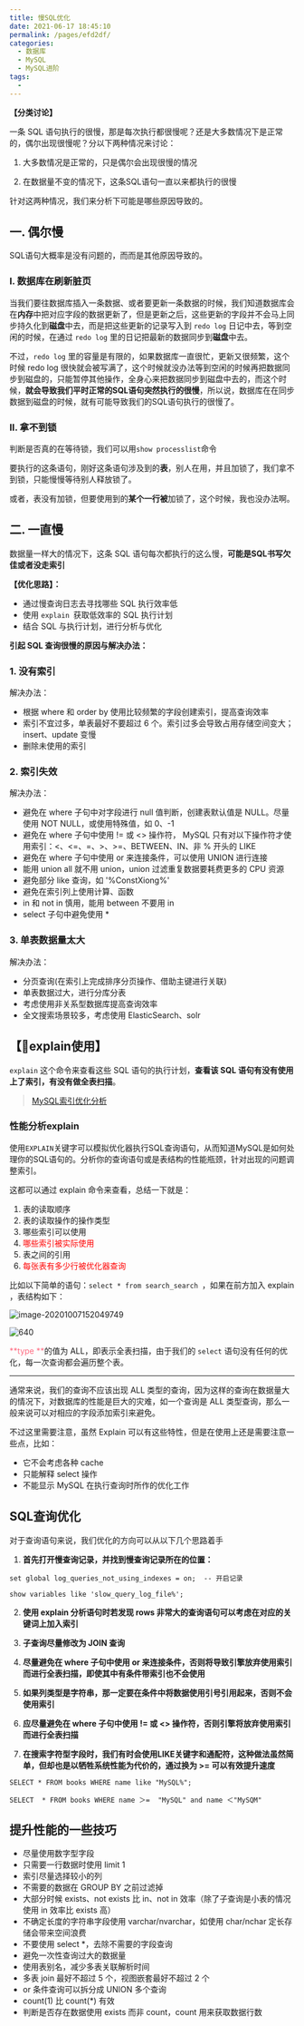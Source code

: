 ```yaml
---
title: 慢SQL优化
date: 2021-06-17 18:45:10
permalink: /pages/efd2df/
categories:
  - 数据库
  - MySQL
  - MySQL进阶
tags:
  - 
---
```


**【分类讨论】**

一条 SQL 语句执行的很慢，那是每次执行都很慢呢？还是大多数情况下是正常的，偶尔出现很慢呢？分以下两种情况来讨论：

1. 大多数情况是正常的，只是偶尔会出现很慢的情况

2. 在数据量不变的情况下，这条SQL语句一直以来都执行的很慢

针对这两种情况，我们来分析下可能是哪些原因导致的。

## 一. 偶尔慢

SQL语句大概率是没有问题的，而而是其他原因导致的。

### I. 数据库在刷新脏页

当我们要往数据库插入一条数据、或者要更新一条数据的时候，我们知道数据库会在**内存**中把对应字段的数据更新了，但是更新之后，这些更新的字段并不会马上同步持久化到**磁盘**中去，而是把这些更新的记录写入到 `redo log` 日记中去，等到空闲的时候，在通过 `redo log` 里的日记把最新的数据同步到**磁盘**中去。

不过，`redo log` 里的容量是有限的，如果数据库一直很忙，更新又很频繁，这个时候 redo log 很快就会被写满了，这个时候就没办法等到空闲的时候再把数据同步到磁盘的，只能暂停其他操作，全身心来把数据同步到磁盘中去的，而这个时候，**就会导致我们平时正常的SQL语句突然执行的很慢**，所以说，数据库在在同步数据到磁盘的时候，就有可能导致我们的SQL语句执行的很慢了。





### II. 拿不到锁

判断是否真的在等待锁，我们可以用`show processlist`命令

要执行的这条语句，刚好这条语句涉及到的**表**，别人在用，并且加锁了，我们拿不到锁，只能慢慢等待别人释放锁了。

或者，表没有加锁，但要使用到的**某个一行被**加锁了，这个时候，我也没办法啊。

## 二. 一直慢

数据量一样大的情况下，这条 SQL 语句每次都执行的这么慢，**可能是SQL书写欠佳或者没走索引**

**【优化思路】：**

- 通过慢查询日志去寻找哪些 SQL 执行效率低
- 使用 `explain `获取低效率的 SQL 执行计划
- 结合 SQL 与执行计划，进行分析与优化

**引起 SQL 查询很慢的原因与解决办法：**

### 1. 没有索引

解决办法：

- 根据 where 和 order by 使用比较频繁的字段创建索引，提高查询效率
- 索引不宜过多，单表最好不要超过 6 个。索引过多会导致占用存储空间变大；insert、update 变慢
- 删除未使用的索引

### 2. 索引失效

解决办法：

- 避免在 where 子句中对字段进行 null 值判断，创建表默认值是 NULL。尽量使用 NOT NULL，或使用特殊值，如 0、-1
- 避免在 where 子句中使用 != 或 <> 操作符， MySQL 只有对以下操作符才使用索引：<、<=、=、>、>=、BETWEEN、IN、非 % 开头的 LIKE
- 避免在 where 子句中使用 or 来连接条件，可以使用 UNION 进行连接
- 能用 union all 就不用 union，union 过滤重复数据要耗费更多的 CPU 资源
- 避免部分 like 查询，如 '%ConstXiong%'
- 避免在索引列上使用计算、函数
- in 和 not in 慎用，能用 between 不要用 in
- select 子句中避免使用 *

 

### 3. 单表数据量太大

解决办法：

- 分页查询(在索引上完成排序分页操作、借助主键进行关联)
- 单表数据过大，进行分库分表
- 考虑使用非关系型数据库提高查询效率
- 全文搜索场景较多，考虑使用 ElasticSearch、solr

 

## 【🍳explain使用】

`explain` 这个命令来查看这些 SQL 语句的执行计划，**查看该 SQL 语句有没有使用上了索引，有没有做全表扫描**。

> [MySQL索引优化分析](https://www.cnblogs.com/itdragon/p/8146439.html)

### 性能分析explain

使用`EXPLAIN`关键字可以模拟优化器执行SQL查询语句，从而知道MySQL是如何处理你的SQL语句的。分析你的查询语句或是表结构的性能瓶颈，针对出现的问题调整索引。

这都可以通过 explain 命令来查看，总结一下就是：

1. 表的读取顺序
2. 表的读取操作的操作类型
3. 哪些索引可以使用
4. <font color = red>哪些索引被实际使用</font>
5. 表之间的引用
6. <font color = red>每张表有多少行被优化器查询</font>

比如以下简单的语句：`select * from search_search `，如果在前方加入 explain ，表结构如下：

![image-20201007152049749](https://iqqcode-blog.oss-cn-beijing.aliyuncs.com/img-2021-later/20210626232608.png)



![640](https://iqqcode-blog.oss-cn-beijing.aliyuncs.com/img-2021-later/20210626232612.jpg)

<font color = #ff6b81>**type **</font>的值为 ALL，即表示全表扫描，由于我们的 `select` 语句没有任何的优化，每一次查询都会遍历整个表。

---------------

通常来说，我们的查询不应该出现 ALL 类型的查询，因为这样的查询在数据量大的情况下，对数据库的性能是巨大的灾难，如一个查询是 ALL 类型查询，那么一般来说可以对相应的字段添加索引来避免。

不过这里需要注意，虽然 Explain 可以有这些特性，但是在使用上还是需要注意一些点，比如：

- 它不会考虑各种 cache
- 只能解释 select 操作
- 不能显示 MySQL 在执行查询时所作的优化工作

## SQL查询优化

对于查询语句来说，我们优化的方向可以从以下几个思路着手

1. **首先打开慢查询记录，并找到慢查询记录所在的位置：**

```shell
set global log_queries_not_using_indexes = on;  -- 开启记录

show variables like 'slow_query_log_file%';
```

2. **使用 explain 分析语句时若发现 rows 非常大的查询语句可以考虑在对应的关键词上加入索引**

3. **子查询尽量修改为 JOIN 查询**
4. **尽量避免在 where 子句中使用 or 来连接条件，否则将导致引擎放弃使用索引而进行全表扫描，即使其中有条件带索引也不会使用**
5. **如果列类型是字符串，那一定要在条件中将数据使用引号引用起来，否则不会使用索引**
6. **应尽量避免在 where 子句中使用 != 或 <> 操作符，否则引擎将放弃使用索引而进行全表扫描**
7. **在搜索字符型字段时，我们有时会使用LIKE关键字和通配符，这种做法虽然简单，但却也是以牺牲系统性能为代价的，通过换为 >= 可以有效提升速度**

```shell
SELECT * FROM books WHERE name like "MySQL%";

SELECT  * FROM books WHERE name ＞=  "MySQL" and name ＜"MySQM"
```





##  提升性能的一些技巧

- 尽量使用数字型字段
- 只需要一行数据时使用 limit 1
- 索引尽量选择较小的列
- 不需要的数据在 GROUP BY 之前过滤掉
- 大部分时候 exists、not exists 比 in、not in 效率（除了子查询是小表的情况使用 in 效率比 exists 高）
- 不确定长度的字符串字段使用 varchar/nvarchar，如使用 char/nchar 定长存储会带来空间浪费
- 不要使用 select *，去除不需要的字段查询
- 避免一次性查询过大的数据量
- 使用表别名，减少多表关联解析时间
- 多表 join 最好不超过 5 个，视图嵌套最好不超过 2 个
- or 条件查询可以拆分成 UNION 多个查询
- count(1) 比 count(*) 有效
- 判断是否存在数据使用 exists 而非 count，count 用来获取数据行数

